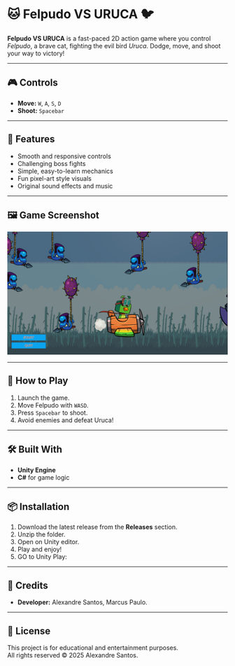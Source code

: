 # 🐱 Felpudo VS URUCA 🐦

**Felpudo VS URUCA** is a fast-paced 2D action game where you control *Felpudo*, a brave cat, fighting the evil bird *Uruca*. Dodge, move, and shoot your way to victory!

---

## 🎮 Controls

- **Move:** `W`, `A`, `S`, `D`  
- **Shoot:** `Spacebar`  

---

## 🧩 Features

- Smooth and responsive controls  
- Challenging boss fights  
- Simple, easy-to-learn mechanics  
- Fun pixel-art style visuals  
- Original sound effects and music  

---

## 🖼️ Game Screenshot

![Game Screenshot](./Assets/assets/screenshot.png)  

---

## 🚀 How to Play

1. Launch the game.  
2. Move Felpudo with `WASD`.  
3. Press `Spacebar` to shoot.  
4. Avoid enemies and defeat Uruca!

---

## 🛠️ Built With

- **Unity Engine**  
- **C#** for game logic

---

## 📦 Installation

1. Download the latest release from the **Releases** section.  
2. Unzip the folder.  
3. Open on Unity editor.  
4. Play and enjoy!
5. GO to Unity Play: 

---

## 👾 Credits

- **Developer:** Alexandre Santos, Marcus Paulo.
---

## 🐾 License

This project is for educational and entertainment purposes.  
All rights reserved © 2025 Alexandre Santos.
